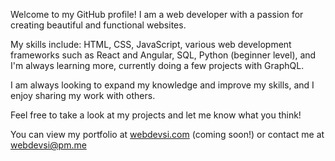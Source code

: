 Welcome to my GitHub profile! I am a web developer with a passion for creating beautiful and functional websites. 

My skills include: HTML, CSS, JavaScript, various web development frameworks such as React and Angular, SQL, Python (beginner level), and I'm always learning more, currently doing a few projects with GraphQL.

I am always looking to expand my knowledge and improve my skills, and I enjoy sharing my work with others. 

Feel free to take a look at my projects and let me know what you think!

You can view my portfolio at [webdevsi.com](https://webdevsi.com) (coming soon!) or contact me at [webdevsi@pm.me](mailto:webdevsi@pm.me)

<!---
WebDevSiDotCom/WebDevSiDotCom is a ✨ special ✨ repository because its `README.md` (this file) appears on your GitHub profile.
You can click the Preview link to take a look at your changes.
--->
